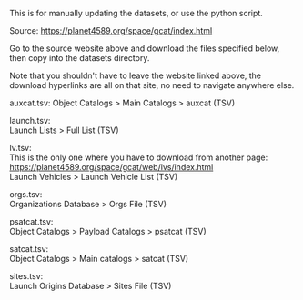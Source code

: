 This is for manually updating the datasets, or use the python script.

Source:
https://planet4589.org/space/gcat/index.html

Go to the source website above and download the files specified below, then copy into the datasets directory.

Note that you shouldn't have to leave the website linked above, the download hyperlinks are all on that site, no need to navigate anywhere else.

auxcat.tsv:
Object Catalogs > Main Catalogs > auxcat (TSV)

launch.tsv:  
Launch Lists > Full List (TSV)

lv.tsv:  
This is the only one where you have to download from another page: https://planet4589.org/space/gcat/web/lvs/index.html  
Launch Vehicles > Launch Vehicle List (TSV)

orgs.tsv:  
Organizations Database > Orgs File (TSV)

psatcat.tsv:  
Object Catalogs > Payload Catalogs > psatcat (TSV)

satcat.tsv:  
Object Catalogs > Main catalogs > satcat (TSV)

sites.tsv:  
Launch Origins Database > Sites File (TSV)
